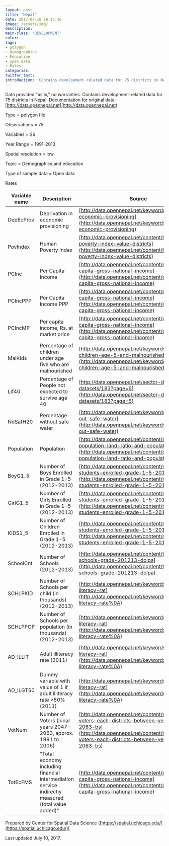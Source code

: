 ```yaml
---
layout: post
title: "Nepal"
date: 2017-07-18 16:15:16
image: /assets/img/
description:
main-class: 'DEVELOPMENT'
color:
tags:
- polygon
- Demographics
- Education
- open data
- Rates
categories:
twitter_text:
introduction: 'Contains development-related data for 75 districts in Nepal.'
---
```

<script>
  var map = L.map('map').setView([28.601151, 84.115914], 6);
  L.tileLayer('https://api.tiles.mapbox.com/v4/{id}/{z}/{x}/{y}.png?access_token=pk.eyJ1IjoibWFwYm94IiwiYSI6ImNpejY4NXVycTA2emYycXBndHRqcmZ3N3gifQ.rJcFIG214AriISLbB6B5aw', { <!--this is the URL for the Nepal Geojson-->
		maxZoom: 18,
		attribution: 'Map data &copy; <a href="http://openstreetmap.org">OpenStreetMap</a> contributors, ' +
			'<a href="http://creativecommons.org/licenses/by-sa/2.0/">CC-BY-SA</a>, ' +
			'Imagery © <a href="http://mapbox.com">Mapbox</a>',
		id: 'mapbox.light'
	}).addTo(map);

  // load GeoJSON from an external file
  // load GeoJSON from an external file
  $.getJSON("../Nepal.geojson",function(data){
    // add GeoJSON layer to the map once the file is loaded
    L.geoJson(data).addTo(map);
  });

</script>

Data provided "as is," no warranties. Contains development-related data for 75 districts in Nepal. Documentation for original data: [http://data.opennepal.net](http://data.opennepal.net)


 Type = polygon file

 Observations = 75

 Variables = 26

 Year Range = 1991-2013


Spatial resolution = low

 Topic = Demographics and education

 Type of sample data = Open data

 Rates

|Variable name|Description|Source|
|---|---|---|
|DepEcProv|Deprivation in economic provisioning|[http://data.opennepal.net/keywords/deprivation-economic-provisioning](http://data.opennepal.net/keywords/deprivation-economic-provisioning)|
|PovIndex|Human Poverty Index|[http://data.opennepal.net/content/human-poverty-index-value-districts](http://data.opennepal.net/content/human-poverty-index-value-districts)
|PCInc|Per Capita Income|[http://data.opennepal.net/content/district-wise-capita-gross-national-income](http://data.opennepal.net/content/district-wise-capita-gross-national-income)
|PCIncPPP|Per Capita Income PPP|[http://data.opennepal.net/content/district-wise-capita-gross-national-income](http://data.opennepal.net/content/district-wise-capita-gross-national-income)|
|PCIncMP|Per capita income, Rs. at market price|[http://data.opennepal.net/content/district-wise-capita-gross-national-income](http://data.opennepal.net/content/district-wise-capita-gross-national-income)|
|MalKids|Percentage of children under age five who are malnourished|[http://data.opennepal.net/keywords/percentage-children-age-5-and-malnourished](http://data.opennepal.net/keywords/percentage-children-age-5-and-malnourished)
|Lif40|Percentage of People not expected to survive age 40|[http://data.opennepal.net/sector-district-datasets/183?page=6](http://data.opennepal.net/sector-district-datasets/183?page=6)
|NoSafH20|Percentage without safe water|[http://data.opennepal.net/keywords/percentage-out-safe-water](http://data.opennepal.net/keywords/percentage-out-safe-water)
|Population|Population|[http://data.opennepal.net/content/district-wise-population-land-ratio-and-population-density](http://data.opennepal.net/content/district-wise-population-land-ratio-and-population-density)
|BoyG1\_5|Number of Boys Enrolled in Grade 1-5 (2012-2013)|[http://data.opennepal.net/content/number-students-enrolled-grade-1-5-201213](http://data.opennepal.net/content/number-students-enrolled-grade-1-5-201213)
|GirlG1\_5|Number of Girls Enrolled in Grade 1-5 (2012-2013)|[http://data.opennepal.net/content/number-students-enrolled-grade-1-5-201213](http://data.opennepal.net/content/number-students-enrolled-grade-1-5-201213)|
|KIDS1\_5|Number of Children Enrolled in Grade 1-5 (2012-2013)|[http://data.opennepal.net/content/number-students-enrolled-grade-1-5-201213](http://data.opennepal.net/content/number-students-enrolled-grade-1-5-201213)|
|SchoolCnt|Number of Schools (2012-2013)|[http://data.opennepal.net/content/total-number-schools-grade-201213-dolpa](http://data.opennepal.net/content/total-number-schools-grade-201213-dolpa)
|SCHLPKID|Number of Schools per child (in thousands) (2012-2013)|[http://data.opennepal.net/keywords/adult-literacy-rat](http://data.opennepal.net/keywords/adult-literacy-rate%0A)
|SCHLPPOP|Number of Schools per population (in thousands) (2012-2013)|[http://data.opennepal.net/keywords/adult-literacy-rat](http://data.opennepal.net/keywords/adult-literacy-rate%0A)|
|AD\_ILLIT|Adult illiteracy rate (2011)|[http://data.opennepal.net/keywords/adult-literacy-rat](http://data.opennepal.net/keywords/adult-literacy-rate%0A)|
|AD\_ILGT50|Dummy variable with value of 1 if adult illiteracy rate \>50% (2011)|[http://data.opennepal.net/keywords/adult-literacy-rat](http://data.opennepal.net/keywords/adult-literacy-rate%0A)|
|VotNum|Number of Voters (lunar years 2047-2063, approx. 1991 to 2006)|[http://data.opennepal.net/content/number-voters-each-districts-between-year-2047-2063-bs](http://data.opennepal.net/content/number-voters-each-districts-between-year-2047-2063-bs)
|TotEcFMS|"Total economy including financial intermediation service indirectly measured (total value added)"|[http://data.opennepal.net/content/district-wise-capita-gross-national-income](http://data.opennepal.net/content/district-wise-capita-gross-national-income)

Prepared by Center for Spatial Data Science ([https://spatial.uchicago.edu/](https://spatial.uchicago.edu/))

 Last updated July 10, 2017.
